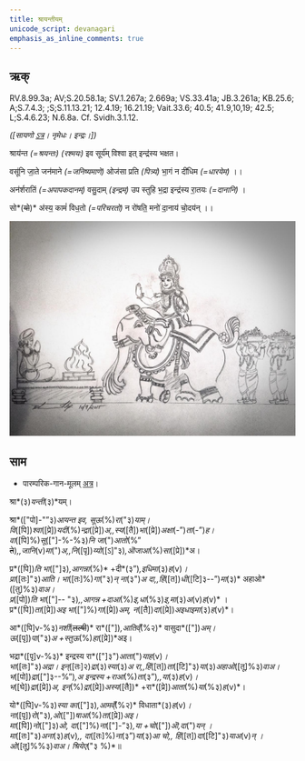 ```yaml
---
title: श्रायन्तीयम्  
unicode_script: devanagari  
emphasis_as_inline_comments: true
---   
```


## ऋक्

RV.8.99.3a; AV;S.20.58.1a; SV.1.267a; 2.669a; VS.33.41a; JB.3.261a; KB.25.6; A;S.7.4.3; ;S;S.11.13.21; 12.4.19; 16.21.19; Vait.33.6; 40.5; 41.9,10,19; 42.5; L;S.4.6.23; N.6.8a. Cf. Svidh.3.1.12.

*([सायणो [ऽत्र](https://archive.org/stream/RgVedaWithSayanasCommentaryPart3/rv_sayanabhasya_part3#page/n1039/mode/1up&sa=D&ust=1542425956252000)। नृमेधः। इन्द्रः।])*

श्राय॑न्त *(=श्रयन्तः)* *(रश्मयः)* इव सूर्य॑म् विश्वा इत् इन्द्र॑स्य भक्षत।

वसू॑नि जा॒ते जन॑माने *(=जनिष्यमाणे)* ओज॑सा प्रति *(पित्र्यं)* भा॒गं न दी॑धिम *(=धारयेम)* ।।

अन॑र्शरातिं *(=अपापकदानम्)* वसु॒दाम् *(इन्द्रम्)* उप स्तुहि भ॒द्रा इन्द्र॑स्य रा॒तयः *(=दानानि)* ।

सो*(~~यो~~)* अ॑स्य॒ कामं॑ विध॒तो *(=परिचरतो)* न रो॑षति॒ मनो॑ दा॒नाय॑ चो॒दय॑न् ।।

![](../images/indra-as-maghavAn-followed-by-people-bearing-wealth-moving-towards-a-yajamAna.png)


## साम

- पारम्परिक-गान-मूलम् [अत्र](https://sanskritdocuments.org/sites/pssramanujaswamy/AASHEERVACHANA%20SAAMAANI.pdf&sa=D&ust=1542425956253000)।
<div class="audioEmbed"  caption="रामानुजार्यः 1974 " src="https://archive
.org/download/jaiminIya-sAma-gAna-paravastu-tradition-rAmAnuja/shrAyantIyam.mp3"></div>
<div class="audioEmbed"  caption="गोपालार्यः 2015  " src="https://archive
.org/download/jaiminIya-sAma-gAna-paravastu-tradition-gopAla-2015/shrAyantIyam.mp3"></div>
<div class="audioEmbed"  caption="गोपाल-विश्वासयोर् अनुवचनम् 2018 1x" src="https://archive
.org/download/jaiminIya-sAma-gAna-paravastu-tradition-anuvachanam-gopAla-vishvAsa-2018/shrAyantIyam.mp3"></div>
<div class="audioEmbed"  caption="गोपाल-विश्वासयोर् अनुवचनम् 2018 1.5x" src="https://archive
.org/download/jaiminIya-sAma-gAna-paravastu-tradition-anuvachanam-gopAla-vishvAsa-2018-150p-speed/shrAyantIyam.mp3"></div>
<div class="audioEmbed"  caption="गोपालपवनयोर् अनुवचनम् 2015 1x" src="https://archive
.org/download/jaiminIya-sAma-gAna-paravastu-tradition-anuvachanam-gopAla-pavana-2015/shrAyantIyam.mp3"></div>
<div class="audioEmbed"  caption="गोपालपवनयोर् अनुवचनम् 2015 1.5x" src="https://archive
.org/download/jaiminIya-sAma-gAna-paravastu-tradition-anuvachanam-gopAla-pavana-2015-150p-speed/shrAyantIyam.mp3"></div>

श्रा*(३)*यन्ती*(३)*यम्।  

श्रा*(["पो]-"”३)*आयन्त इव, सूऊ*(%)*रा*("३)*याम्।  
वि*([पि])*श्वा*([प्रे])*यदी*(%)*न्द्रा*([प्रे])*अ,,स्य*([तै])*भा*([प्रे])*अक्षा*(-”)*ता*(-”)*ह।  
वा*([पि]%)*सू*(["]-%-%३)*नि जा*(")*आतो*(%” ~~ते~~)*,,जानि*(v)*मा*(")*अ,,नि*([पृ])*य्यो*([ऽ]"३)*,ऒजाआ*(%)*सा*([प्रे])*अ।

प्र*([पि])*ति भा*(["]३)*,आगन्ना*(%)* +दी*(३”)*,इधिमा*(३)*ह*(v)*।  
प्रा*([तः]"३)*आति। भा*([तः]%)*गा*("३)*न् ना*(३")*अ दा,,हिं*([त])*धी*([टि]३--”)*मा*(३)* अहाओ*([तु]%३)*वाअ।  
प्र*([पो])*ति भा*(["]-- "३)*,,आगन्न +दाआ*(%)*इ,धा*(%३)*इ,मा*(३)*अ*(‌v)*ह*(‌v)* ।  
प्र*([पि])*ता*([प्रे])*अइ भा*(["]%)*गा*([प्रे])*अम्, न*([तै])*दा*([प्रे])*अइधाइमा*(‌३)*ह*(‌v)*।

आ*([पि]v-%३)*नर्शी*(~~लल्षी~~)* रा*(["])*,आतिव्ँ*(%२)* वासुदा*(["])*अम्।  
ऊ*([पृ])*पा*("३)*अ +स्तुऊ*(%)*हा*([प्रे])*अइ।

भद्रा*([पृ]v-%३)* इन्द्रस्य रा*(["]३")*आता*(")*याह*(v)*।  
भा*([तः]"३)*अद्रा।  इन्*([तः]२)*द्रा*(३)*स्या*(३)*अ रा,,हिं*([त])*ता*([टि]"३)*या*(३)*अहाओ*([तू]%३)*वाअ।  
भ*([पो])*द्रा*(["]३--%”)*,अ इन्द्रस्य +राआ*(%)*ता*(३”)*,,या*(३)*ह*(v)*।  
भ*([घे])*द्रा*([प्रे])*अ, इन्*(%)*द्रा*([प्रे])*अस्य*([तै])* +रा*([प्रे])*आता*(%)*या*(%३)*ह*(v)*।  

यो*([पि]v-%३)*स्या का*(["]३)*,आमव्ँ*(%२)* विधाता*(३)*ह*(v)*।  
ना*([पृ])*रो*("३)*,ओ*(["])*षाआ*(%)*ता*([प्रे])*अइ।  
मा*([पि])*नो*(["]३)*ओ, दा*(["]%)*ना*(["]-”३)*,या +चो*(["])*ऒ,दा*(")*यन् ।  
मा*([तः]"३)*अना*(३)*ह*(v)*,, दा*([तः]%)*ना*(३”)*या*(३)*आ चो,, हिं*([त])*दा*([टि]"३)*याअ*(v)*न् ।  
 ओ*([तू]%%३)*वाअ। श्रियेए*("३ %)*॥